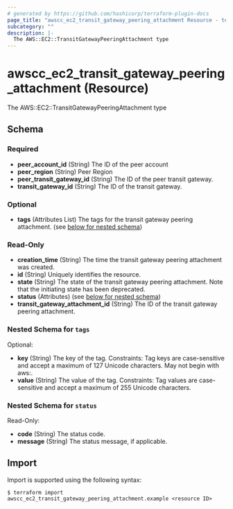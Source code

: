 ```yaml
---
# generated by https://github.com/hashicorp/terraform-plugin-docs
page_title: "awscc_ec2_transit_gateway_peering_attachment Resource - terraform-provider-awscc"
subcategory: ""
description: |-
  The AWS::EC2::TransitGatewayPeeringAttachment type
---
```


# awscc_ec2_transit_gateway_peering_attachment (Resource)

The AWS::EC2::TransitGatewayPeeringAttachment type



<!-- schema generated by tfplugindocs -->
## Schema

### Required

- **peer_account_id** (String) The ID of the peer account
- **peer_region** (String) Peer Region
- **peer_transit_gateway_id** (String) The ID of the peer transit gateway.
- **transit_gateway_id** (String) The ID of the transit gateway.

### Optional

- **tags** (Attributes List) The tags for the transit gateway peering attachment. (see [below for nested schema](#nestedatt--tags))

### Read-Only

- **creation_time** (String) The time the transit gateway peering attachment was created.
- **id** (String) Uniquely identifies the resource.
- **state** (String) The state of the transit gateway peering attachment. Note that the initiating state has been deprecated.
- **status** (Attributes) (see [below for nested schema](#nestedatt--status))
- **transit_gateway_attachment_id** (String) The ID of the transit gateway peering attachment.

<a id="nestedatt--tags"></a>
### Nested Schema for `tags`

Optional:

- **key** (String) The key of the tag. Constraints: Tag keys are case-sensitive and accept a maximum of 127 Unicode characters. May not begin with aws:.
- **value** (String) The value of the tag. Constraints: Tag values are case-sensitive and accept a maximum of 255 Unicode characters.


<a id="nestedatt--status"></a>
### Nested Schema for `status`

Read-Only:

- **code** (String) The status code.
- **message** (String) The status message, if applicable.

## Import

Import is supported using the following syntax:

```shell
$ terraform import awscc_ec2_transit_gateway_peering_attachment.example <resource ID>
```
